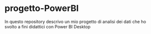 # progetto-PowerBI
In questo repository descrivo un mio progetto di analisi dei dati che ho svolto a fini didattici con Power BI Desktop
